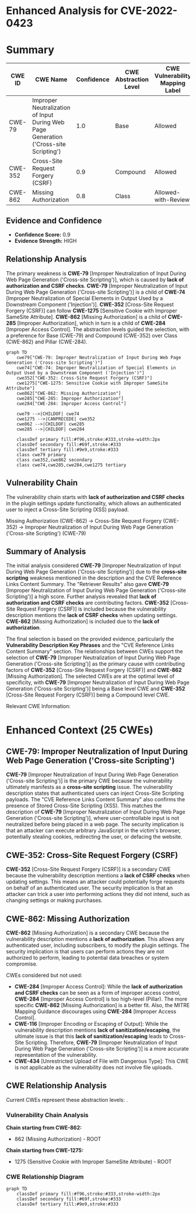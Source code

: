 # Enhanced Analysis for CVE-2022-0423

# Summary
| CWE ID | CWE Name | Confidence | CWE Abstraction Level | CWE Vulnerability Mapping Label | CWE-Vulnerability Mapping Notes |
|---|---|---|---|---|---|
| CWE-79 | Improper Neutralization of Input During Web Page Generation ('Cross-site Scripting') | 1.0 | Base | Allowed | Primary CWE |
| CWE-352 | Cross-Site Request Forgery (CSRF) | 0.9 | Compound | Allowed | Secondary Candidate |
| CWE-862 | Missing Authorization | 0.8 | Class | Allowed-with-Review | Secondary Candidate |

## Evidence and Confidence

*   **Confidence Score:** 0.9
*   **Evidence Strength:** HIGH

## Relationship Analysis
The primary weakness is **CWE-79** [Improper Neutralization of Input During Web Page Generation ('Cross-site Scripting')], which is caused by **lack of authorization and CSRF checks**. **CWE-79** [Improper Neutralization of Input During Web Page Generation ('Cross-site Scripting')] is a child of **CWE-74** [Improper Neutralization of Special Elements in Output Used by a Downstream Component ('Injection')]. **CWE-352** [Cross-Site Request Forgery (CSRF)] can follow **CWE-1275** [Sensitive Cookie with Improper SameSite Attribute]. **CWE-862** [Missing Authorization] is a child of **CWE-285** [Improper Authorization], which in turn is a child of **CWE-284** [Improper Access Control]. The abstraction levels guided the selection, with a preference for Base (CWE-79) and Compound (CWE-352) over Class (CWE-862) and Pillar (CWE-284).

```mermaid
graph TD
    cwe79["CWE-79: Improper Neutralization of Input During Web Page Generation ('Cross-site Scripting')"]
    cwe74["CWE-74: Improper Neutralization of Special Elements in Output Used by a Downstream Component ('Injection')"]
    cwe352["CWE-352: Cross-Site Request Forgery (CSRF)"]
    cwe1275["CWE-1275: Sensitive Cookie with Improper SameSite Attribute"]
    cwe862["CWE-862: Missing Authorization"]
    cwe285["CWE-285: Improper Authorization"]
    cwe284["CWE-284: Improper Access Control"]
    
    cwe79 -->|CHILDOF| cwe74
    cwe1275 -->|CANPRECEDE| cwe352
    cwe862 -->|CHILDOF| cwe285
    cwe285 -->|CHILDOF| cwe284

    classDef primary fill:#f96,stroke:#333,stroke-width:2px
    classDef secondary fill:#69f,stroke:#333
    classDef tertiary fill:#9e9,stroke:#333
    class cwe79 primary
    class cwe352,cwe862 secondary
    class cwe74,cwe285,cwe284,cwe1275 tertiary
```

## Vulnerability Chain
The vulnerability chain starts with **lack of authorization and CSRF checks** in the plugin settings update functionality, which allows an authenticated user to inject a Cross-Site Scripting (XSS) payload.

Missing Authorization (CWE-862) -> Cross-Site Request Forgery (CWE-352) -> Improper Neutralization of Input During Web Page Generation ('Cross-site Scripting') (CWE-79)

## Summary of Analysis
The initial analysis considered **CWE-79** [Improper Neutralization of Input During Web Page Generation ('Cross-site Scripting')] due to the **cross-site scripting** weakness mentioned in the description and the CVE Reference Links Content Summary. The "Retriever Results" also gave **CWE-79** [Improper Neutralization of Input During Web Page Generation ('Cross-site Scripting')] a high score. Further analysis revealed that **lack of authorization and CSRF checks** are contributing factors. **CWE-352** [Cross-Site Request Forgery (CSRF)] is included because the vulnerability description mentions the **lack of CSRF checks** when updating settings. **CWE-862** [Missing Authorization] is included due to the **lack of authorization**.

The final selection is based on the provided evidence, particularly the **Vulnerability Description Key Phrases** and the "CVE Reference Links Content Summary" section. The relationships between CWEs support the selection of **CWE-79** [Improper Neutralization of Input During Web Page Generation ('Cross-site Scripting')] as the primary cause with contributing factors of **CWE-352** [Cross-Site Request Forgery (CSRF)] and **CWE-862** [Missing Authorization]. The selected CWEs are at the optimal level of specificity, with **CWE-79** [Improper Neutralization of Input During Web Page Generation ('Cross-site Scripting')] being a Base level CWE and **CWE-352** [Cross-Site Request Forgery (CSRF)] being a Compound level CWE.

Relevant CWE Information:

# Enhanced Context (25 CWEs)

## CWE-79: Improper Neutralization of Input During Web Page Generation ('Cross-site Scripting')
**CWE-79** [Improper Neutralization of Input During Web Page Generation ('Cross-site Scripting')] is the primary CWE because the vulnerability ultimately manifests as a **cross-site scripting** issue. The vulnerability description states that authenticated users can inject Cross-Site Scripting payloads. The "CVE Reference Links Content Summary" also confirms the presence of Stored Cross-Site Scripting (XSS). This matches the description of **CWE-79** [Improper Neutralization of Input During Web Page Generation ('Cross-site Scripting')], where user-controllable input is not neutralized before being placed in a web page.
The security implication is that an attacker can execute arbitrary JavaScript in the victim's browser, potentially stealing cookies, redirecting the user, or defacing the website.

## CWE-352: Cross-Site Request Forgery (CSRF)
**CWE-352** [Cross-Site Request Forgery (CSRF)] is a secondary CWE because the vulnerability description mentions a **lack of CSRF checks** when updating settings. This means an attacker could potentially forge requests on behalf of an authenticated user.
The security implication is that an attacker can trick a user into performing actions they did not intend, such as changing settings or making purchases.

## CWE-862: Missing Authorization
**CWE-862** [Missing Authorization] is a secondary CWE because the vulnerability description mentions a **lack of authorization**. This allows any authenticated user, including subscribers, to modify the plugin settings.
The security implication is that users can perform actions they are not authorized to perform, leading to potential data breaches or system compromise.

CWEs considered but not used:

- **CWE-284** [Improper Access Control]: While the **lack of authorization and CSRF checks** can be seen as a form of improper access control, **CWE-284** [Improper Access Control] is too high-level (Pillar). The more specific **CWE-862** [Missing Authorization] is a better fit. Also, the MITRE Mapping Guidance discourages using **CWE-284** [Improper Access Control].
- **CWE-116** [Improper Encoding or Escaping of Output]: While the vulnerability description mentions **lack of sanitization/escaping**, the ultimate issue is that this **lack of sanitization/escaping** leads to Cross-Site Scripting. Therefore, **CWE-79** [Improper Neutralization of Input During Web Page Generation ('Cross-site Scripting')] is a more accurate representation of the vulnerability.
- **CWE-434** [Unrestricted Upload of File with Dangerous Type]: This CWE is not applicable as the vulnerability does not involve file uploads.


## CWE Relationship Analysis

Current CWEs represent these abstraction levels: .


### Vulnerability Chain Analysis

**Chain starting from CWE-862:**
- 862 (Missing Authorization) - ROOT


**Chain starting from CWE-1275:**
- 1275 (Sensitive Cookie with Improper SameSite Attribute) - ROOT



### CWE Relationship Diagram

```mermaid
graph TD
    classDef primary fill:#f96,stroke:#333,stroke-width:2px
    classDef secondary fill:#69f,stroke:#333
    classDef tertiary fill:#9e9,stroke:#333
```